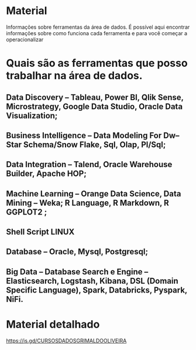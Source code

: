 # Material
Informações sobre ferramentas da área de dados. 
É possível aqui encontrar informações sobre como funciona cada ferramenta e para você começar a operacionalizar

# Quais são as ferramentas que posso trabalhar na área de dados.

## Data Discovery – Tableau, Power BI, Qlik Sense, Microstrategy, Google Data Studio, Oracle Data Visualization;
## Business Intelligence – Data Modeling For Dw– Star Schema/Snow Flake, Sql, Olap, Pl/Sql;
## Data Integration – Talend, Oracle Warehouse Builder, Apache HOP;
## Machine Learning – Orange Data Science, Data Mining – Weka; R Language, R Markdown, R GGPLOT2 ;
## Shell Script LINUX
## Database – Oracle, Mysql, Postgresql;
## Big Data – Database Search e Engine – Elasticsearch, Logstash, Kibana, DSL (Domain Specific Language), Spark, Databricks, Pyspark, NiFi.

# Material detalhado
https://is.gd/CURSOSDADOSGRIMALDOOLIVEIRA
